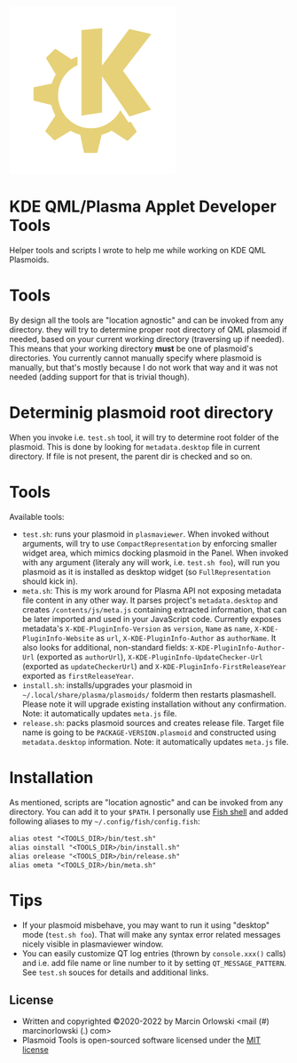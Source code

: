 ![Logo](img/logo.png)

# KDE QML/Plasma Applet Developer Tools #

Helper tools and scripts I wrote to help me while working on KDE QML Plasmoids.

# Tools #

By design all the tools are "location agnostic" and can be invoked from any directory.
they will try to determine proper root directory of QML plasmoid if needed, based on
your current working directory (traversing up if needed). This means that your working
directory **must** be one of plasmoid's directories. You currently cannot manually
specify where plasmoid is manually, but that's mostly because I do not work that way
and it was not needed (adding support for that is trivial though).

# Determinig plasmoid root directory #

When you invoke i.e. `test.sh` tool, it will try to determine root folder of the plasmoid.
This is done by looking for `metadata.desktop` file in current directory. If file is not
present, the parent dir is checked and so on.

# Tools #

Available tools:

 * `test.sh`: runs your plasmoid in `plasmaviewer`. When invoked without arguments,
 will try to use `CompactRepresentation` by enforcing smaller widget area, which
 mimics docking plasmoid in the Panel. When invoked with any argument (literaly
 any will work, i.e. `test.sh foo`), will run you plasmoid as it is installed as
 desktop widget (so `FullRepresentation` should kick in).
 * `meta.sh`: This is my work around for Plasma API not exposing metadata file content
 in any other way. It parses project's `metadata.desktop` and creates `/contents/js/meta.js`
 containing extracted information, that can be later imported and used in your JavaScript
 code. Currently exposes metadata's `X-KDE-PluginInfo-Version` as `version`,
 `Name` as `name`, `X-KDE-PluginInfo-Website` as `url`, `X-KDE-PluginInfo-Author` as `authorName`.
 It also looks for additional, non-standard fields: `X-KDE-PluginInfo-Author-Url` (exported
 as `authorUrl`), `X-KDE-PluginInfo-UpdateChecker-Url` (exported as `updateCheckerUrl`) and
 `X-KDE-PluginInfo-FirstReleaseYear` exported as `firstReleaseYear`.
 * `install.sh`: installs/upgrades your plasmoid in `~/.local/share/plasma/plasmoids/`
 folderm then restarts plasmashell. Please note it will upgrade existing installation
 without any confirmation. Note: it automatically updates `meta.js` file.
 * `release.sh`: packs plasmoid sources and creates release file. Target file name is
 going to be `PACKAGE-VERSION.plasmoid` and  constructed using `metadata.desktop` information.
 Note: it automatically updates `meta.js` file.


# Installation #

As mentioned, scripts are "location agnostic" and can be invoked from any directory. 
You can add it to your `$PATH`. I personally use [Fish shell](https://fishshell.com/)
and added following aliases to my `~/.config/fish/config.fish`:

```
alias otest "<TOOLS_DIR>/bin/test.sh"
alias oinstall "<TOOLS_DIR>/bin/install.sh"
alias orelease "<TOOLS_DIR>/bin/release.sh"
alias ometa "<TOOLS_DIR>/bin/meta.sh"
```

# Tips #

 * If your plasmoid misbehave, you may want to run it using "desktop" mode (`test.sh foo`).
 That will make any syntax error related messages nicely visible in plasmaviewer window.
 * You can easily customize QT log entries (thrown by `console.xxx()` calls) and i.e.
 add file name or line number to it by setting `QT_MESSAGE_PATTERN`. See `test.sh` souces
 for details and additional links.

## License ##

 * Written and copyrighted &copy;2020-2022 by Marcin Orlowski <mail (#) marcinorlowski (.) com>
 * Plasmoid Tools is open-sourced software licensed under the [MIT license](http://opensource.org/licenses/MIT)

